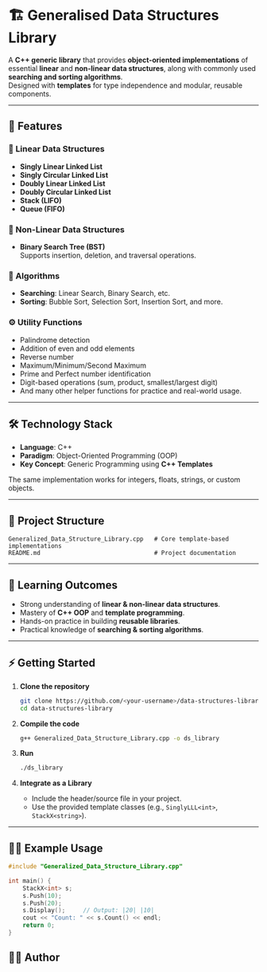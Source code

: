 # 🏗️ Generalised Data Structures Library

A **C++ generic library** that provides **object-oriented implementations** of essential **linear** and **non-linear data structures**, along with commonly used **searching and sorting algorithms**.  
Designed with **templates** for type independence and modular, reusable components.

---

## 🚀 Features

### 📂 Linear Data Structures
- **Singly Linear Linked List**
- **Singly Circular Linked List**
- **Doubly Linear Linked List**
- **Doubly Circular Linked List**
- **Stack (LIFO)**
- **Queue (FIFO)**

### 🌳 Non-Linear Data Structures
- **Binary Search Tree (BST)**  
  Supports insertion, deletion, and traversal operations.

### 🔎 Algorithms
- **Searching**: Linear Search, Binary Search, etc.
- **Sorting**: Bubble Sort, Selection Sort, Insertion Sort, and more.

### ⚙️ Utility Functions
- Palindrome detection
- Addition of even and odd elements
- Reverse number
- Maximum/Minimum/Second Maximum
- Prime and Perfect number identification
- Digit-based operations (sum, product, smallest/largest digit)
- And many other helper functions for practice and real-world usage.

---

## 🛠️ Technology Stack
- **Language**: C++  
- **Paradigm**: Object-Oriented Programming (OOP)  
- **Key Concept**: Generic Programming using **C++ Templates**  

The same implementation works for integers, floats, strings, or custom objects.

---

## 📂 Project Structure
```
Generalized_Data_Structure_Library.cpp   # Core template-based implementations
README.md                                # Project documentation
```

---

## 🧩 Learning Outcomes
- Strong understanding of **linear & non-linear data structures**.
- Mastery of **C++ OOP** and **template programming**.
- Hands-on practice in building **reusable libraries**.
- Practical knowledge of **searching & sorting algorithms**.

---

## ⚡ Getting Started

1. **Clone the repository**  
   ```bash
   git clone https://github.com/<your-username>/data-structures-library.git
   cd data-structures-library
   ```

2. **Compile the code**  
   ```bash
   g++ Generalized_Data_Structure_Library.cpp -o ds_library
   ```

3. **Run**  
   ```bash
   ./ds_library
   ```

4. **Integrate as a Library**  
   - Include the header/source file in your project.  
   - Use the provided template classes (e.g., `SinglyLLL<int>`, `StackX<string>`).

---

## 🧑‍💻 Example Usage
```cpp
#include "Generalized_Data_Structure_Library.cpp"

int main() {
    StackX<int> s;
    s.Push(10);
    s.Push(20);
    s.Display();     // Output: |20| |10|
    cout << "Count: " << s.Count() << endl;
    return 0;
}
```


## 👨‍💻 Author
